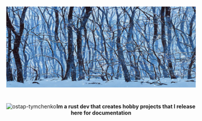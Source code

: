 ![a.png](background.jpg)<h1 align="center"></h1>
<p><img align="left" src="https://github-readme-streak-stats.herokuapp.com/?user=ostap-tymchenko&theme=rose&hide_border=true&mode=weekly" alt="ostap-tymchenko" /></p>
<h4 align="center">Im a rust dev that creates hobby projects that I release here for documentation</h4>
